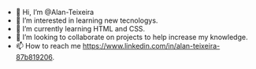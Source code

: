 - 👋 Hi, I’m @Alan-Teixeira
- 👀 I’m interested in learning new tecnologys.
- 🌱 I’m currently learning HTML and CSS.
- 💞️ I’m looking to collaborate on projects to help increase my knowledge.
- 📫 How to reach me https://www.linkedin.com/in/alan-teixeira-87b819206.

<!---
Alan-Teixeira/Alan-Teixeira is a ✨ special ✨ repository because its `README.md` (this file) appears on your GitHub profile.
You can click the Preview link to take a look at your changes.
--->
